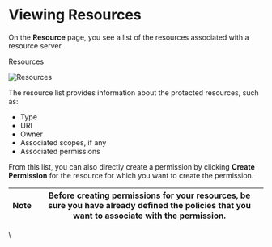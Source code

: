 # Viewing Resources

On the **Resource** page, you see a list of the resources associated with a resource server.

Resources

![Resources](https://wjw465150.gitbooks.io/keycloak-documentation/content/authorization\_services/keycloak-images/resource/view.png)

The resource list provides information about the protected resources, such as:

* Type
* URI
* Owner
* Associated scopes, if any
* Associated permissions

From this list, you can also directly create a permission by clicking **Create Permission** for the resource for which you want to create the permission.

| Note | Before creating permissions for your resources, be sure you have already defined the policies that you want to associate with the permission. |
| ---- | --------------------------------------------------------------------------------------------------------------------------------------------- |

\
